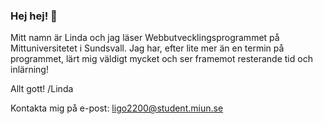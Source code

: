 ### Hej hej! 👋

<!--
**ligo2200/ligo2200** is a ✨ _special_ ✨ repository because its `README.md` (this file) appears on your GitHub profile.

Here are some ideas to get you started:

- 🔭 I’m currently working on ...
- 🌱 I’m currently learning ...
- 👯 I’m looking to collaborate on ...
- 🤔 I’m looking for help with ...
- 💬 Ask me about ...
- 📫 How to reach me: ...
- 😄 Pronouns: ...
- ⚡ Fun fact: ...
-->

Mitt namn är Linda och jag läser Webbutvecklingsprogrammet på Mittuniversitetet i Sundsvall. 
Jag har, efter lite mer än en termin på programmet, lärt mig väldigt mycket och ser framemot resterande tid och inlärning!

Allt gott!
/Linda

Kontakta mig på e-post: ligo2200@student.miun.se

